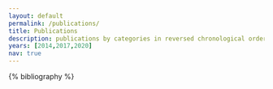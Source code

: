 ```yaml
---
layout: default
permalink: /publications/
title: Publications
description: publications by categories in reversed chronological order. generated by jekyll-scholar.
years: [2014,2017,2020]
nav: true
---
```



<div class="publications">

{% bibliography %}

</div>

